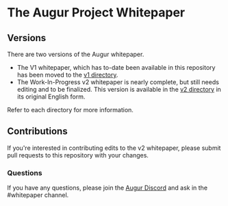 # The Augur Project Whitepaper

## Versions

There are two versions of the Augur whitepaper.
  - The V1 whitepaper, which has to-date been available in this repository has been moved to the [v1 directory](/v1).
  - The Work-In-Progress v2 whitepaper is nearly complete, but still needs editing and to be finalized. This version is available in the [v2 directory](/v2) in its original English form.

Refer to each directory for more information.

## Contributions

If you're interested in contributing edits to the v2 whitepaper, please submit pull requests to this repository with your changes.

### Questions

If you have any questions, please join the [Augur Discord](https://augur.net/invite) and ask in the #whitepaper channel. 
